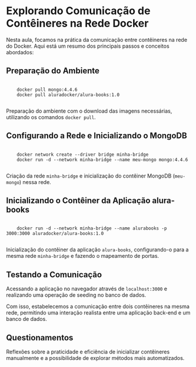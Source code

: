 <!DOCTYPE html>
<html lang="en">
<head>
  <meta charset="UTF-8">
  <meta name="viewport" content="width=device-width, initial-scale=1.0">
  <title>Resumo da Aula - Comunicação de Contêineres na Rede Docker</title>
</head>
<body>

  <h1>Explorando Comunicação de Contêineres na Rede Docker</h1>

  <p>Nesta aula, focamos na prática da comunicação entre contêineres na rede do Docker. Aqui está um resumo dos principais passos e conceitos abordados:</p>

  <h2>Preparação do Ambiente</h2>

  <pre><code>
    docker pull mongo:4.4.6
    docker pull aluradocker/alura-books:1.0
  </code></pre>

  <p>Preparação do ambiente com o download das imagens necessárias, utilizando os comandos <code>docker pull</code>.</p>

  <h2>Configurando a Rede e Inicializando o MongoDB</h2>

  <pre><code>
    docker network create --driver bridge minha-bridge
    docker run -d --network minha-bridge --name meu-mongo mongo:4.4.6
  </code></pre>

  <p>Criação da rede <code>minha-bridge</code> e inicialização do contêiner MongoDB (<code>meu-mongo</code>) nessa rede.</p>

  <h2>Inicializando o Contêiner da Aplicação alura-books</h2>

  <pre><code>
    docker run -d --network minha-bridge --name alurabooks -p 3000:3000 aluradocker/alura-books:1.0
  </code></pre>

  <p>Inicialização do contêiner da aplicação <code>alura-books</code>, configurando-o para a mesma rede <code>minha-bridge</code> e fazendo o mapeamento de portas.</p>

  <h2>Testando a Comunicação</h2>

  <p>Acessando a aplicação no navegador através de <code>localhost:3000</code> e realizando uma operação de seeding no banco de dados.</p>

  <p>Com isso, estabelecemos a comunicação entre dois contêineres na mesma rede, permitindo uma interação realista entre uma aplicação back-end e um banco de dados.</p>

  <h2>Questionamentos</h2>

  <p>Reflexões sobre a praticidade e eficiência de inicializar contêineres manualmente e a possibilidade de explorar métodos mais automatizados.</p>

</body>
</html>
